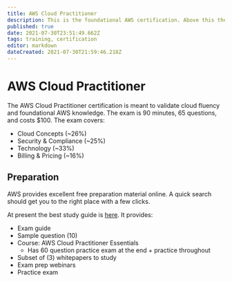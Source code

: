 ```yaml
---
title: AWS Cloud Practitioner
description: This is the foundational AWS certification. Above this there are more focused certifications (e.g. ML Specialty).
published: true
date: 2021-07-30T23:51:49.662Z
tags: training, certification
editor: markdown
dateCreated: 2021-07-30T21:59:46.218Z
---
```


# AWS Cloud Practitioner
The AWS Cloud Practitioner certification is meant to validate cloud fluency and foundational AWS knowledge. The exam is 90 minutes, 65 questions, and costs $100. The exam covers: 
- Cloud Concepts (~26%)
- Security & Compliance (~25%)
- Technology (~33%)
- Billing & Pricing (~16%)

## Preparation
AWS provides excellent free preparation material online. A quick search should get you to the right place with a few clicks. 

At present the best study guide is [here](https://aws.amazon.com/certification/certification-prep/?ch=cta&cta=header&p=2). It provides: 
- Exam guide
- Sample question (10)
- Course: AWS Cloud Practitioner Essentials
  - Has 60 question practice exam at the end + practice throughout
- Subset of (3) whitepapers to study
- Exam prep webinars
- Practice exam